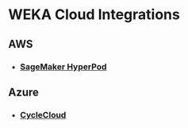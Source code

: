 # WEKA Cloud Integrations
## AWS
- ### [SageMaker HyperPod](aws/sagemaker-hyperpod/README.md)
## Azure
- ### [CycleCloud](azure/cyclecloud/README.md)